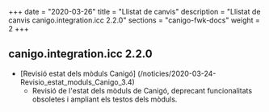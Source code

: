 +++
date        = "2020-03-26"
title       = "Llistat de canvis"
description = "Llistat de canvis canigo.integration.icc 2.2.0"
sections    = "canigo-fwk-docs"
weight		= 2
+++

## canigo.integration.icc 2.2.0

- [Revisió estat dels mòduls Canigó] (/noticies/2020-03-24-Revisio_estat_moduls_Canigo_3.4)
   - Revisió de l'estat dels mòduls de Canigó, deprecant funcionalitats obsoletes i ampliant els testos dels mòduls.